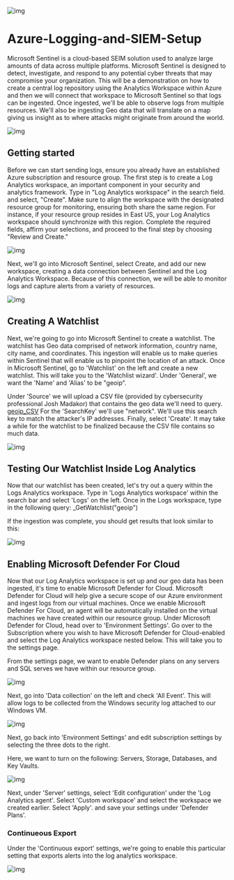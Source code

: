 ![img](https://i.imgur.com/FpRKtSe.png)

# Azure-Logging-and-SIEM-Setup
Microsoft Sentinel is a cloud-based SEIM solution used to analyze large amounts of data across multiple platforms. Microsoft Sentinel is designed to detect, investigate, and respond to any potential cyber threats that may compromise your organization. This will be a demonstration on how to create a central log repository using the Analytics Workspace within Azure and then we will connect that workspace to Microsoft Sentinel so that logs can be ingested. Once ingested, we'll be able to observe logs from multiple resources. We'll also be ingesting Geo data that will translate on a map giving us insight as to where attacks might originate from around the world. 


![img](https://i.imgur.com/jDPbH8A.png)

## Getting started
Before we can start sending logs, ensure you already have an established Azure subscription and resource group. The first step is to create a Log Analytics workspace, an important component in your security and analytics framework. Type in "Log Analytics workspace" in the search field. and select, "Create". Make sure to align the workspace with the designated resource group for monitoring, ensuring both share the same region. For instance, if your resource group resides in East US, your Log Analytics workspace should synchronize with this region. Complete the required fields, affirm your selections, and proceed to the final step by choosing "Review and Create." 

![img](https://i.imgur.com/8Qijm4G.png)

Next, we'll go into Microsoft Sentinel, select Create, and add our new workspace, creating a data connection between Sentinel and the Log Analytics Workspace. Because of this connection, we will be able to monitor logs and capture alerts from a variety of resources. 

![img](https://i.imgur.com/WggVm5P.png)

## Creating A Watchlist
Next, we're going to go into Microsoft Sentinel to create a watchlist. The watchlist has Geo data comprised of network information, country name, city name, and coordinates. This ingestion will enable us to make queries within Sentinel that will enable us to pinpoint the location of an attack. Once in Microsoft Sentinel, go to 'Watchlist' on the left and create a new watchlist. This will take you to the 'Watchlist wizard'. 
Under 'General', we want the 'Name' and 'Alias' to be "geoip". 

Under 'Source' we will upload a CSV file (provided by cybersecurity professional Josh Madakor) that contains the geo data we'll need to query. [geoip_CSV](https://github.com/joshmadakor1/Cyber-Course-v2/blob/main/Sentinel-Maps(JSON)/geoip-summarized.csv) 
For the 'SearchKey' we'll use "network". We'll use this search key to match the attacker's IP addresses. Finally, select 'Create'. It may take a while for the watchlist to be finalized because the CSV file contains so much data. 

![img](https://i.imgur.com/QbGXnaj.png)

## Testing Our Watchlist Inside Log Analytics

Now that our watchlist has been created, let's try out a query within the Logs Analytics workspace. Type in 'Logs Analytics workspace' within the search bar and select 'Logs' on the left. Once in the Logs workspace, type in the following query: 
_GetWatchlist("geoip")

If the ingestion was complete, you should get results that look similar to this: 

![img](https://i.imgur.com/ijUoKVB.png)

## Enabling Microsoft Defender For Cloud
Now that our Log Analytics workspace is set up and our geo data has been ingested, it's time to enable Microsoft Defender for Cloud. Microsoft Defender for Cloud will help give a secure scope of our Azure environment and ingest logs from our virtual machines. Once we enable Microsoft Defender For Cloud, an agent will be automatically installed on the virtual machines we have created within our resource group. 
Under Microsoft Defender for Cloud, head over to 'Environment Settings'. Go over to the Subscription where you wish to have Microsoft Defender for Cloud-enabled and select the Log Analytics workspace nested below. This will take you to the settings page. 

From the settings page, we want to enable Defender plans on any servers and SQL serves we have within our resource group. 

![img](https://i.imgur.com/qfJdDjY.png)

Next, go into 'Data collection' on the left and check 'All Event'. This will allow logs to be collected from the Windows security log attached to our Windows VM. 

![img](https://i.imgur.com/KrlQX6N.png)

Next, go back into 'Environment Settings' and edit subscription settings by selecting the three dots to the right.  

Here, we want to turn on the following: Servers, Storage, Databases, and Key Vaults.

![img](https://i.imgur.com/fxdaCey.png)


Next, under 'Server' settings, select 'Edit configuration' under the 'Log Analytics agent'. Select 'Custom workspace' and select the workspace we created earlier. Select 'Apply'. and save your settings under 'Defender Plans'. 

<h3>Continueous Export</h3>

Under the 'Continuous export' settings, we're going to enable this particular setting that exports alerts into the log analytics workspace. 

![img](https://i.imgur.com/EICfFiI.png)
